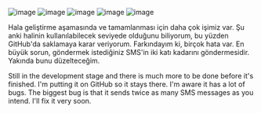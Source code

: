 ![image](https://github.com/miropollo/SMS-Bomber-Tkinter-GUI/assets/131407004/b8b928ad-7795-4bf8-84f4-b3a7d117f25f)
![image](https://github.com/miropollo/SMS-Bomber-Tkinter-GUI/assets/131407004/48d8a94c-3fa7-4f10-8750-ef3b221ba81a)
![image](https://github.com/miropollo/SMS-Bomber-Tkinter-GUI/assets/131407004/1939dc50-29d2-4d3a-a4dd-178a761ad3fc)
![image](https://github.com/miropollo/SMS-Bomber-Tkinter-GUI/assets/131407004/478f2587-d39c-49fb-94fa-0c2cf903a707)
![image](https://github.com/miropollo/SMS-Bomber-Tkinter-GUI/assets/131407004/2d04acfd-a4cf-4f02-86fb-dad2244dd64f)

Hala geliştirme aşamasında ve tamamlanması için daha çok işimiz var. Şu anki halinin kullanılabilecek seviyede olduğunu biliyorum, bu yüzden GitHub'da saklamaya karar veriyorum. Farkındayım ki, birçok hata var. En büyük sorun, göndermek istediğiniz SMS'in iki katı kadarını göndermesidir. Yakında bunu düzelteceğim.

Still in the development stage and there is much more to be done before it's finished. I'm putting it on GitHub so it stays there. I'm aware it has a lot of bugs. The biggest bug is that it sends twice as many SMS messages as you intend. I'll fix it very soon.

